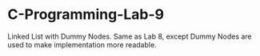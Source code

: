 # C-Programming-Lab-9
Linked List with Dummy Nodes.
Same as Lab 8, except Dummy Nodes are used to make implementation more readable.
